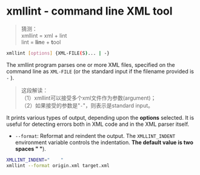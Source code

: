 # xmllint - command line XML tool

> 猜测：  
> xmllint = xml + lint  
> lint = **lin**e + **t**ool

```bash
xmllint [options] {XML-FILE(S)... | -}
```

The xmllint program parses one or more XML files, specified on the command line as `XML-FILE` (or the standard input if the filename provided is `-` ). 

> 这段解读：  
> （1）xmllint可以接受多个xml文件作为参数(argument)；  
> （2）如果接受的参数是"`-`"，则表示是standard input。  


It prints various types of output, depending upon the **options** selected. It is useful for detecting errors both in XML code and in the XML parser itself.

- `--format`: Reformat and reindent the output. The `XMLLINT_INDENT` environment variable controls the indentation. **The default value is two spaces " "**).


```bash
XMLLINT_INDENT="    "
xmllint --format origin.xml target.xml
```



